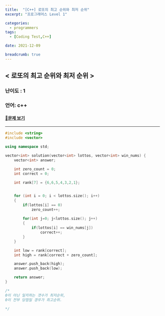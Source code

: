 ```yaml
---
title:  "[C++] 로또의 최고 순위와 최저 순위"
excerpt: "프로그래머스 Level 1"

categories:
  - programmers
tags:
  - [Coding Test,C++]

date: 2021-12-09

breadcrumb: true
---
```


<small></small>

## < 로또의 최고 순위와 최저 순위 >

### 난이도 : 1   
### 언어: c++ 

#### [📂문제 보기](https://programmers.co.kr/learn/courses/30/lessons/77484)

***



```c++
#include <string>
#include <vector>

using namespace std;

vector<int> solution(vector<int> lottos, vector<int> win_nums) {
    vector<int> answer;
        
    int zero_count = 0;
    int correct = 0;

    int rank[7] = {6,6,5,4,3,2,1};


    for (int i = 0; i < lottos.size(); i++)
    {
        if(lottos[i] == 0)
            zero_count++;
        
        for(int j=0; j<lottos.size(); j++)
        {
            if(lottos[i] == win_nums[j])
                correct++;
        }
    }

    int low = rank[correct];
    int high = rank[correct + zero_count];

    answer.push_back(high);
    answer.push_back(low);

    return answer;
}

/*
0이 아닌 일치하는 갯수가 최저순위,
0이 전부 당첨일 경우가 최고순위.

*/
```



